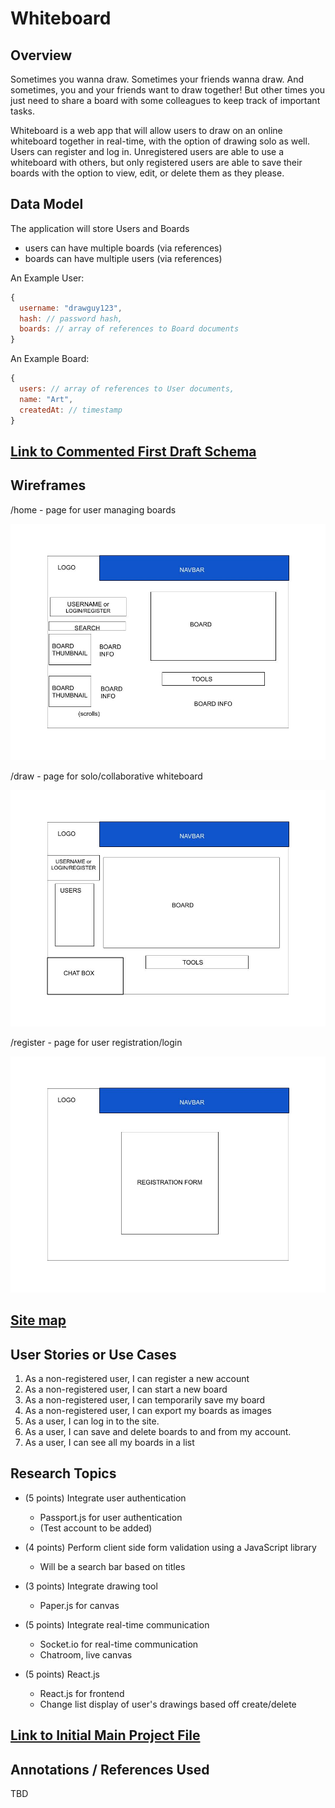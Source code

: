 # Whiteboard

## Overview

Sometimes you wanna draw. Sometimes your friends wanna draw. And sometimes, you and your friends want to draw together! But other times you just need to share a board with some colleagues to keep track of important tasks.

Whiteboard is a web app that will allow users to draw on an online whiteboard together in real-time, with the option of drawing solo as well.  Users can register and log in. Unregistered users are able to use a whiteboard with others, but only registered users are able to save their boards with the option to view, edit, or delete them as they please.


## Data Model

The application will store Users and Boards

* users can have multiple boards (via references)
* boards can have multiple users (via references)

An Example User:

```JavaScript
{
  username: "drawguy123",
  hash: // password hash,
  boards: // array of references to Board documents
}
```

An Example Board:

```JavaScript
{
  users: // array of references to User documents,
  name: "Art",
  createdAt: // timestamp
}
```

## [Link to Commented First Draft Schema](src/db.js)


## Wireframes

/home - page for user managing boards

![home](documentation/_home.jpg)

/draw - page for solo/collaborative whiteboard

![list](documentation/_draw.jpg)

/register - page for user registration/login

![register](documentation/_register.jpg)

## [Site map](documentation/sitemap.jpg)

## User Stories or Use Cases

1. As a non-registered user, I can register a new account
2. As a non-registered user, I can start a new board
3. As a non-registered user, I can temporarily save my board
4. As a non-registered user, I can export my boards as images
5. As a user, I can log in to the site.
6. As a user, I can save and delete boards to and from my account.
7. As a user, I can see all my boards in a list

## Research Topics

* (5 points) Integrate user authentication
    * Passport.js for user authentication
    * (Test account to be added)

* (4 points) Perform client side form validation using a JavaScript library
    * Will be a search bar based on titles

* (3 points) Integrate drawing tool
    * Paper.js for canvas

* (5 points) Integrate real-time communication
    * Socket.io for real-time communication
    * Chatroom, live canvas

* (5 points) React.js
    * React.js for frontend
    * Change list display of user's drawings based off create/delete

## [Link to Initial Main Project File](src/app.js)

## Annotations / References Used

TBD
